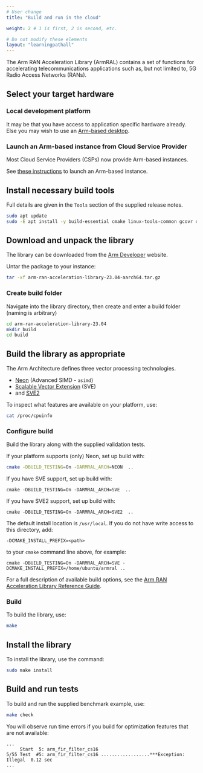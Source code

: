 ```yaml
---
# User change
title: "Build and run in the cloud"

weight: 2 # 1 is first, 2 is second, etc.

# Do not modify these elements
layout: "learningpathall"
---
```


The Arm RAN Acceleration Library (ArmRAL) contains a set of functions for accelerating telecommunications applications such as, but not limited to, 5G Radio Access Networks (RANs).

## Select your target hardware

### Local development platform

It may be that you have access to application specific hardware already. Else you may wish to use an [Arm-based desktop](/learning-paths/laptops-and-desktops/intro/).

### Launch an Arm-based instance from Cloud Service Provider

Most Cloud Service Providers (CSPs) now provide Arm-based instances.

See [these instructions](/learning-paths/servers-and-cloud-computing/csp/) to launch an Arm-based instance.

## Install necessary build tools

Full details are given in the `Tools` section of the supplied release notes.
```bash { env="DEBIAN_FRONTEND=noninteractive" }
sudo apt update
sudo -E apt install -y build-essential cmake linux-tools-common gcovr doxygen
```
## Download and unpack the library

The library can be downloaded from the [Arm Developer](https://developer.arm.com/downloads/-/arm-ran-acceleration-library) website.

Untar the package to your instance:
```bash { pre_cmd="wget https://developer.arm.com/-/media/Arm%20Developer%20Community/Downloads/Arm%20RAN%20Acceleration%20Library/arm-ran-acceleration-library-23.04-aarch64.tar.gz" }
tar -xf arm-ran-acceleration-library-23.04-aarch64.tar.gz
```
### Create build folder
Navigate into the library directory, then create and enter a build folder (naming is arbitrary)
```bash
cd arm-ran-acceleration-library-23.04
mkdir build
cd build
```
## Build the library as appropriate

The Arm Architecture defines three vector processing technologies.
- [Neon](https://developer.arm.com/Architectures/Neon) (Advanced SIMD - `asimd`)
- [Scalable Vector Extension](https://developer.arm.com/Architectures/Scalable%20Vector%20Extensions) (SVE)
- and [SVE2](https://developer.arm.com/documentation/102340/)

To inspect what features are available on your platform, use:
```bash
cat /proc/cpuinfo
```
### Configure build

Build the library along with the supplied validation tests.

If your platform supports (only) Neon, set up build with:
```bash { cwd="arm-ran-acceleration-library-23.04/build" }
cmake -DBUILD_TESTING=On -DARMRAL_ARCH=NEON  ..
```

If you have SVE support, set up build with:
```console
cmake -DBUILD_TESTING=On -DARMRAL_ARCH=SVE  ..
```

If you have SVE2 support, set up build with:
```console
cmake -DBUILD_TESTING=On -DARMRAL_ARCH=SVE2  ..
```

The default install location is `/usr/local`. If you do not have write access to this directory, add:
```console
-DCMAKE_INSTALL_PREFIX=<path>
```

to your `cmake` command line above, for example:
```console
cmake -DBUILD_TESTING=On -DARMRAL_ARCH=SVE -DCMAKE_INSTALL_PREFIX=/home/ubuntu/armral ..
```

For a full description of available build options, see the [Arm RAN Acceleration Library Reference Guide](https://developer.arm.com/documentation/102249).

### Build
To build the library, use:
```bash { cwd="arm-ran-acceleration-library-23.04/build" }
make
```

## Install the library
To install the library, use the command:
```bash { cwd="arm-ran-acceleration-library-23.04/build" }
sudo make install
```

## Build and run tests
To build and run the supplied benchmark example, use:
```bash { cwd="arm-ran-acceleration-library-23.04/build",ret_code="0" }
make check
```

You will observe run time errors if you build for optimization features that are not available:
```output
...
     Start  5: arm_fir_filter_cs16
5/55 Test  #5: arm_fir_filter_cs16 ..................***Exception: Illegal  0.12 sec
...
```
